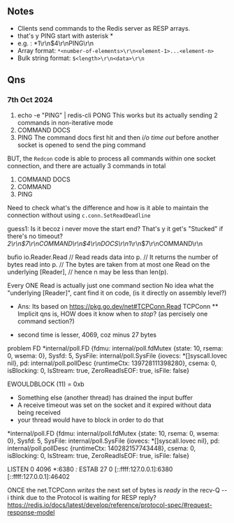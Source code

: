 ## Notes
- Clients send commands to the Redis server as RESP arrays.
- that's y PING start with asterisk *
- e.g. : *1\r\n$4\r\nPING\r\n
- Array format: `*<number-of-elements>\r\n<element-1>...<element-n>`
- Bulk string format: `$<length>\r\n<data>\r\n`



## Qns
### 7th Oct 2024
1. echo -e "PING" | redis-cli
PONG
This works but its actually sending 2 commands in non-iterative mode
1. COMMAND DOCS
2. PING
The command docs first hit and then _i/o time out_ before another socket is opened to send the ping command

BUT, the `Redcon` code is able to process all commands within one socket connection, and there are actually 3 commands in total
1. COMMAND DOCS
2. COMMAND
3. PING

Need to check what's the difference and how is it able to maintain the connection without using `c.conn.SetReadDeadline` 


guess1: Is it becoz i never move the start end? That's y it get's "Stucked" if there's no timeout?
*2\r\n$7\r\nCOMMAND\r\n$4\r\nDOCS\r\n*1\r\n$7\r\nCOMMAND\r\n


bufio io.Reader.Read
// Read reads data into p.
// It returns the number of bytes read into p.
// The bytes are taken from at most one Read on the underlying [Reader],
// hence n may be less than len(p).

Every ONE Read is actually just one command section
No idea what the "underlying [Reader]", cant find it on code, (is it directly on assembly level?)
 - Ans: Its based on https://pkg.go.dev/net#TCPConn.Read
 TCPConn
** Implicit qns is, HOW does it know when to _stop_? (as percisely one command section?)


- second time is lesser, 4069, coz minus 27 bytes


problem FD
*internal/poll.FD {fdmu: internal/poll.fdMutex {state: 10, rsema: 0, wsema: 0}, Sysfd: 5, SysFile: internal/poll.SysFile {iovecs: *[]syscall.Iovec nil}, pd: internal/poll.pollDesc {runtimeCtx: 139728111398280}, csema: 0, isBlocking: 0, IsStream: true, ZeroReadIsEOF: true, isFile: false}


EWOULDBLOCK (11) = 0xb
 - Something else (another thread) has drained the input buffer
 - A receive timeout was set on the socket and it expired without data being received
 - your thread would have to block in order to do that 


*internal/poll.FD {fdmu: internal/poll.fdMutex {state: 10, rsema: 0, wsema: 0}, Sysfd: 5, SysFile: internal/poll.SysFile {iovecs: *[]syscall.Iovec nil}, pd: internal/poll.pollDesc {runtimeCtx: 140282157743448}, csema: 0, isBlocking: 0, IsStream: true, ZeroReadIsEOF: true, isFile: false}


LISTEN          0               4096                                        *:6380                                        *:*              ESTAB           27              0                          [::ffff:127.0.0.1]:6380                       [::ffff:127.0.0.1]:46402


ONCE the net.TCPConn _writes_ the next set of bytes is _ready_ in the recv-Q
-- i think due to the Protocol is waiting for RESP reply?
 https://redis.io/docs/latest/develop/reference/protocol-spec/#request-response-model